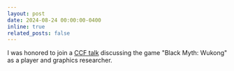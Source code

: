 ```yaml
---
layout: post
date: 2024-08-24 00:00:00-0400
inline: true
related_posts: false
---
```


I was honored to join a [CCF talk](https://mp.weixin.qq.com/s/G145b5z7I4ySAPEt5Nx15w) discussing the game "Black Myth: Wukong" as a player and graphics researcher.